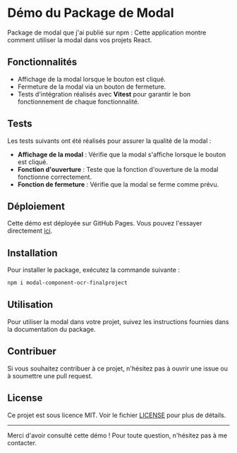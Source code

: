 
# Démo du Package de Modal

Package de modal que j'ai publié sur npm : Cette application montre comment utiliser la modal dans vos projets React.

## Fonctionnalités

- Affichage de la modal lorsque le bouton est cliqué.
- Fermeture de la modal via un bouton de fermeture.
- Tests d'intégration réalisés avec **Vitest** pour garantir le bon fonctionnement de chaque fonctionnalité.

## Tests

Les tests suivants ont été réalisés pour assurer la qualité de la modal :

- **Affichage de la modal** : Vérifie que la modal s'affiche lorsque le bouton est cliqué.
- **Fonction d'ouverture** : Teste que la fonction d'ouverture de la modal fonctionne correctement.
- **Fonction de fermeture** : Vérifie que la modal se ferme comme prévu.

## Déploiement

Cette démo est déployée sur GitHub Pages. Vous pouvez l'essayer directement [ici](https://aurelieduynslaeger.github.io/ModalComponentDemo/).

## Installation

Pour installer le package, exécutez la commande suivante :

```bash
npm i modal-component-ocr-finalproject
```

## Utilisation

Pour utiliser la modal dans votre projet, suivez les instructions fournies dans la documentation du package.

## Contribuer

Si vous souhaitez contribuer à ce projet, n'hésitez pas à ouvrir une issue ou à soumettre une pull request.

## License

Ce projet est sous licence MIT. Voir le fichier [LICENSE](LICENSE) pour plus de détails.

---

Merci d'avoir consulté cette démo ! Pour toute question, n'hésitez pas à me contacter.
